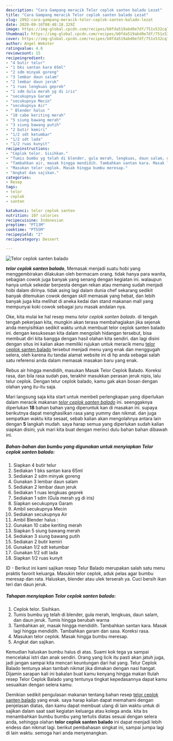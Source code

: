 ```yaml
---
description: "Cara Gampang meracik Telor ceplok santen balado Lezat"
title: "Cara Gampang meracik Telor ceplok santen balado Lezat"
slug: 2892-cara-gampang-meracik-telor-ceplok-santen-balado-lezat
date: 2020-09-16T08:48:18.329Z
image: https://img-global.cpcdn.com/recipes/b0fda519abd0e7df/751x532cq70/telor-ceplok-santen-balado-foto-resep-utama.jpg
thumbnail: https://img-global.cpcdn.com/recipes/b0fda519abd0e7df/751x532cq70/telor-ceplok-santen-balado-foto-resep-utama.jpg
cover: https://img-global.cpcdn.com/recipes/b0fda519abd0e7df/751x532cq70/telor-ceplok-santen-balado-foto-resep-utama.jpg
author: Angel Webster
ratingvalue: 4.8
reviewcount: 15
recipeingredient:
- "4 butir telur"
- "1 bks santan kara 65ml"
- "2 sdm minyak goreng"
- "3 lembar daun salam"
- "2 lembar daun jeruk"
- "1 ruas lengkuas geprek"
- "1 sdm Gula merah yg di iris"
- "secukupnya Garam"
- "secukupnya Mecin"
- "secukupnya Air"
- " Blender halus "
- "10 cabe keriting merah"
- "5 siung bawang merah"
- "3 siung bawang putih"
- "2 butir kemiri"
- "1/2 sdt ketumbar"
- "1/2 sdt lada"
- "1/2 ruas kunyit"
recipeinstructions:
- "Ceplok telor. Sisihkan."
- "Tumis bumbu yg telah di blender, gula merah, lengkuas, daun salam, dan daun jeruk. Tumis hingga berubah warna"
- "Tambahkan air, masak hingga mendidih. Tambahkan santan kara. Masak lagi hingga mendidih. Tambahkan garam dan sasa. Koreksi rasa."
- "Masukan telor ceplok. Masak hingga bumbu meresap."
- "Angkat dan sajikan."
categories:
- Resep
tags:
- telor
- ceplok
- santen

katakunci: telor ceplok santen 
nutrition: 107 calories
recipecuisine: Indonesian
preptime: "PT13M"
cooktime: "PT55M"
recipeyield: "2"
recipecategory: Dessert

---
```



![Telor ceplok santen balado](https://img-global.cpcdn.com/recipes/b0fda519abd0e7df/751x532cq70/telor-ceplok-santen-balado-foto-resep-utama.jpg)

<b><i>telor ceplok santen balado</i></b>, Memasak menjadi suatu hobi yang menggembirakan dilakukan oleh bermacam orang. tidak hanya para wanita, sebagian cowok juga banyak yang senang dengan kegiatan ini. walaupun hanya untuk sekedar berpesta dengan rekan atau memang sudah menjadi hobi dalam dirinya. tidak asing lagi dalam dunia chef sekarang sedikit banyak ditemukan cowok dengan skill memasak yang hebat, dan lebih banyak juga kita melihat di aneka kedai dan stand makanan mall yang mempunyai koki cowok sebagai juru masak andalan nya.

Oke, kita mulai ke hal resep menu <i>telor ceplok santen balado</i>. di tengah tengah pekerjaan kita, mungkin akan terasa membahagiakan jika sejenak anda menyisihkan sedikit waktu untuk membuat telor ceplok santen balado ini. dengan kesuksesan kita dalam mengolah hidangan tersebut, bisa membuat diri kita bangga dengan hasil olahan kita sendiri. dan lagi disini dengan situs ini kalian akan memiliki rujukan untuk meracik menu <u>telor ceplok santen balado</u> tersebut menjadi menu yang enak dan menggugah selera, oleh karena itu tandai alamat website ini di hp anda sebagai salah satu referensi anda dalam memasak masakan baru yang enak.

Rebus air hingga mendidih, masukan Masak Telor Ceplok Balado. Koreksi rasa, dan bila rasa sudah pas, terakhir masukkan perasan jeruk nipis, lalu telur ceplok. Dengan telur ceplok balado, kamu gak akan bosan dengan olahan yang itu-itu saja.


Mari langsung saja kita start untuk membeli perlengkapan yang diperlukan dalam meracik makanan <u><i>telor ceplok santen balado</i></u> ini. seenggaknya diperlukan <b>18</b> bahan bahan yang diperuntuk kan di masakan ini. supaya berikutnya dapat menghasilkan rasa yang yummy dan nikmat. dan juga sempatkan waktu kita sesaat, sebab kalian akan mengolahnya antara lain dengan <b>5</b> langkah mudah. saya harap semua yang diperlukan sudah kalian siapkan disini, yuk mari kita buat dengan merinci dulu bahan bahan dibawah ini.

<!--inarticleads1-->

##### Bahan-bahan dan bumbu yang digunakan untuk menyiapkan Telor ceplok santen balado:

1. Siapkan 4 butir telur
1. Sediakan 1 bks santan kara 65ml
1. Sediakan 2 sdm minyak goreng
1. Gunakan 3 lembar daun salam
1. Sediakan 2 lembar daun jeruk
1. Sediakan 1 ruas lengkuas geprek
1. Sediakan 1 sdm (Gula merah yg di iris)
1. Siapkan secukupnya Garam
1. Ambil secukupnya Mecin
1. Sediakan secukupnya Air
1. Ambil  Blender halus :
1. Gunakan 10 cabe keriting merah
1. Siapkan 5 siung bawang merah
1. Sediakan 3 siung bawang putih
1. Sediakan 2 butir kemiri
1. Gunakan 1/2 sdt ketumbar
1. Gunakan 1/2 sdt lada
1. Siapkan 1/2 ruas kunyit


ID - Berikut ini kami sajikan resep Telur Balado merupakan salah satu menu praktis favorit keluarga. Masukin telor ceplok, aduk pelas agar bumbu meresap dan rata. Haluskan, blender atau ulek terserah ya. Cuci bersih ikan teri dan daun jeruk. 

<!--inarticleads2-->

##### Tahapan menyiapkan Telor ceplok santen balado:

1. Ceplok telor. Sisihkan.
1. Tumis bumbu yg telah di blender, gula merah, lengkuas, daun salam, dan daun jeruk. Tumis hingga berubah warna
1. Tambahkan air, masak hingga mendidih. Tambahkan santan kara. Masak lagi hingga mendidih. Tambahkan garam dan sasa. Koreksi rasa.
1. Masukan telor ceplok. Masak hingga bumbu meresap.
1. Angkat dan sajikan.


Kemudian haluskan bumbu halus di atas. Suami kok tega ya sampai mencelakai istri dan anak sendiri. Orang yang licik itu pasti akan jatuh juga, jadi jangan sampai kita mencari keuntungan dari hal yang. Telur Ceplok Balado tentunya akan tambah nikmat jika dimakan dengan nasi hangat. Dijamin sarapan kali ini bakalan buat kamu kenyang hingga makan Itulah resep Telor Ceplok Balado yang tentunya tingkat kepedasannya dapat kamu sesuaikan dengan selera kamu. 

Demikian sedikit pengulasan makanan tentang bahan resep <u>telor ceplok santen balado</u> yang enak. saya harap kalian dapat memahami dengan penjelasan diatas, dan kamu dapat membuat ulang di lain waktu untuk di sajikan dalam saat saat kegiatan keluarga atau kolega anda. kita bs menambahkan bumbu bumbu yang tertulis diatas sesuai dengan selera anda, sehingga olahan <b>telor ceplok santen balado</b> ini dapat menjadi lebih endess dan nikmat lagi. berikut pembahasan singkat ini, sampai jumpa lagi di lain waktu. semoga hari anda menyenangkan.

